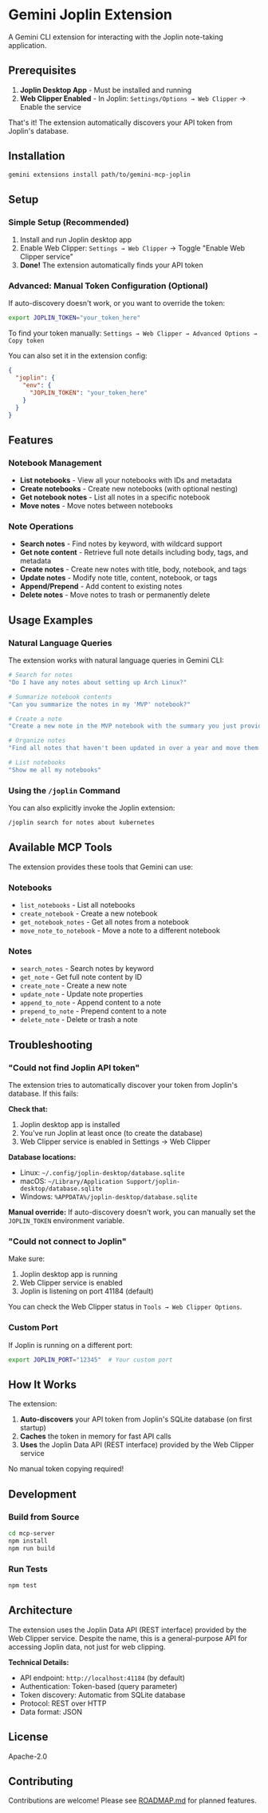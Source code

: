 # Gemini Joplin Extension

A Gemini CLI extension for interacting with the Joplin note-taking application.

## Prerequisites

1. **Joplin Desktop App** - Must be installed and running
2. **Web Clipper Enabled** - In Joplin: `Settings/Options → Web Clipper` → Enable the service

That's it! The extension automatically discovers your API token from Joplin's database.

## Installation

```bash
gemini extensions install path/to/gemini-mcp-joplin
```

## Setup

### Simple Setup (Recommended)

1. Install and run Joplin desktop app
2. Enable Web Clipper: `Settings → Web Clipper` → Toggle "Enable Web Clipper service"
3. **Done!** The extension automatically finds your API token

### Advanced: Manual Token Configuration (Optional)

If auto-discovery doesn't work, or you want to override the token:

```bash
export JOPLIN_TOKEN="your_token_here"
```

To find your token manually: `Settings → Web Clipper → Advanced Options → Copy token`

You can also set it in the extension config:

```json
{
  "joplin": {
    "env": {
      "JOPLIN_TOKEN": "your_token_here"
    }
  }
}
```

## Features

### Notebook Management

- **List notebooks** - View all your notebooks with IDs and metadata
- **Create notebooks** - Create new notebooks (with optional nesting)
- **Get notebook notes** - List all notes in a specific notebook
- **Move notes** - Move notes between notebooks

### Note Operations

- **Search notes** - Find notes by keyword, with wildcard support
- **Get note content** - Retrieve full note details including body, tags, and metadata
- **Create notes** - Create new notes with title, body, notebook, and tags
- **Update notes** - Modify note title, content, notebook, or tags
- **Append/Prepend** - Add content to existing notes
- **Delete notes** - Move notes to trash or permanently delete

## Usage Examples

### Natural Language Queries

The extension works with natural language queries in Gemini CLI:

```bash
# Search for notes
"Do I have any notes about setting up Arch Linux?"

# Summarize notebook contents
"Can you summarize the notes in my 'MVP' notebook?"

# Create a note
"Create a new note in the MVP notebook with the summary you just provided"

# Organize notes
"Find all notes that haven't been updated in over a year and move them to an Archive notebook"

# List notebooks
"Show me all my notebooks"
```

### Using the `/joplin` Command

You can also explicitly invoke the Joplin extension:

```bash
/joplin search for notes about kubernetes
```

## Available MCP Tools

The extension provides these tools that Gemini can use:

### Notebooks

- `list_notebooks` - List all notebooks
- `create_notebook` - Create a new notebook
- `get_notebook_notes` - Get all notes from a notebook
- `move_note_to_notebook` - Move a note to a different notebook

### Notes

- `search_notes` - Search notes by keyword
- `get_note` - Get full note content by ID
- `create_note` - Create a new note
- `update_note` - Update note properties
- `append_to_note` - Append content to a note
- `prepend_to_note` - Prepend content to a note
- `delete_note` - Delete or trash a note

## Troubleshooting

### "Could not find Joplin API token"

The extension tries to automatically discover your token from Joplin's database. If this fails:

**Check that:**

1. Joplin desktop app is installed
2. You've run Joplin at least once (to create the database)
3. Web Clipper service is enabled in Settings → Web Clipper

**Database locations:**

- Linux: `~/.config/joplin-desktop/database.sqlite`
- macOS: `~/Library/Application Support/joplin-desktop/database.sqlite`
- Windows: `%APPDATA%/joplin-desktop/database.sqlite`

**Manual override:**
If auto-discovery doesn't work, you can manually set the `JOPLIN_TOKEN` environment variable.

### "Could not connect to Joplin"

Make sure:

1. Joplin desktop app is running
2. Web Clipper service is enabled
3. Joplin is listening on port 41184 (default)

You can check the Web Clipper status in `Tools → Web Clipper Options`.

### Custom Port

If Joplin is running on a different port:

```bash
export JOPLIN_PORT="12345"  # Your custom port
```

## How It Works

The extension:

1. **Auto-discovers** your API token from Joplin's SQLite database (on first startup)
2. **Caches** the token in memory for fast API calls
3. **Uses** the Joplin Data API (REST interface) provided by the Web Clipper service

No manual token copying required!

## Development

### Build from Source

```bash
cd mcp-server
npm install
npm run build
```

### Run Tests

```bash
npm test
```

## Architecture

The extension uses the Joplin Data API (REST interface) provided by the Web Clipper service. Despite the name, this is a general-purpose API for accessing Joplin data, not just for web clipping.

**Technical Details:**

- API endpoint: `http://localhost:41184` (by default)
- Authentication: Token-based (query parameter)
- Token discovery: Automatic from SQLite database
- Protocol: REST over HTTP
- Data format: JSON

## License

Apache-2.0

## Contributing

Contributions are welcome! Please see [ROADMAP.md](ROADMAP.md) for planned features.
